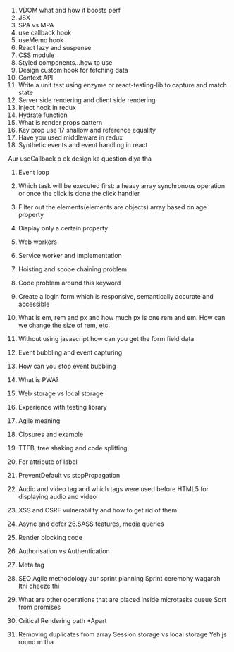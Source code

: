 1. VDOM what and how it boosts perf
2. JSX
3. SPA vs MPA
4. use callback hook
5. useMemo hook
6. React lazy and suspense
7. CSS module
8. Styled components...how to use
9. Design custom hook for fetching data
10. Context API
11. Write a unit test using enzyme or react-testing-lib to capture and match state
12. Server side rendering and client side rendering
13. Inject hook in redux
14. Hydrate function
15. What is render props pattern
16. Key prop use
    17 shallow and reference equality
17. Have you used middleware in redux
18. Synthetic events and event handling in react

Aur useCallback p ek design ka question diya tha

1. Event loop
2. Which task will be executed first: a heavy array synchronous operation or once the click is done the click handler
3. Filter out the elements(elements are objects) array based on age property
4. Display only a certain property
5. Web workers
6. Service worker and implementation
7. Hoisting and scope chaining problem
8. Code problem around this keyword
9. Create a login form which is responsive, semantically accurate and accessible
10. What is em, rem and px and how much px is one rem and em. How can we change the size of rem, etc.
11. Without using javascript how can you get the form field data
12. Event bubbling and event capturing
13. How can you stop event bubbling
14. What is PWA?
15. Web storage vs local storage
16. Experience with testing library
17. Agile meaning
18. Closures and example
19. TTFB, tree shaking and code splitting
20. For attribute of label
21. PreventDefault vs stopPropagation

22. Audio and video tag and which tags were used before HTML5 for displaying audio and video
23. XSS and CSRF vulnerability and how to get rid of them
24. Async and defer
    26.SASS features, media queries
25. Render blocking code
26. Authorisation vs Authentication
27. Meta tag
28. SEO
    Agile methodology aur sprint planning
    Sprint ceremony wagarah
    Itni cheeze thi
29. What are other operations that are placed inside microtasks queue
    Sort from promises
30. Critical Rendering path
    \*Apart
31. Removing duplicates from array
    Session storage vs local storage
    Yeh js round m tha
